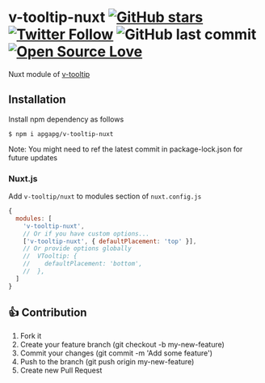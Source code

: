 # v-tooltip-nuxt [![GitHub stars](https://img.shields.io/github/stars/apgapg/pie_chart.svg?style=social)](https://github.com/apgapg/pie_chart) [![Twitter Follow](https://img.shields.io/twitter/url/https/@ayushpgupta.svg?style=social)](https://twitter.com/ayushpgupta) ![GitHub last commit](https://img.shields.io/github/last-commit/apgapg/v-tooltip-nuxt.svg) [![Open Source Love](https://badges.frapsoft.com/os/v2/open-source.svg?v=103)](https://github.com/apgapg/v-tooltip-nuxt) 

Nuxt module of [v-tooltip](https://www.npmjs.com/package/v-tooltip)

## Installation

Install npm dependency as follows

```shell
$ npm i apgapg/v-tooltip-nuxt
```

Note: You might need to ref the latest commit in package-lock.json for future updates

### Nuxt.js

Add `v-tooltip/nuxt` to modules section of `nuxt.config.js`

```js
{
  modules: [
    'v-tooltip-nuxt',
    // Or if you have custom options...
    ['v-tooltip-nuxt', { defaultPlacement: 'top' }],
    // Or provide options globally
    //  VTooltip: {
    //    defaultPlacement: 'bottom',
    //  },
  ]
}
```

## 👍 Contribution
1. Fork it
2. Create your feature branch (git checkout -b my-new-feature)
3. Commit your changes (git commit -m 'Add some feature')
4. Push to the branch (git push origin my-new-feature)
5. Create new Pull Request
